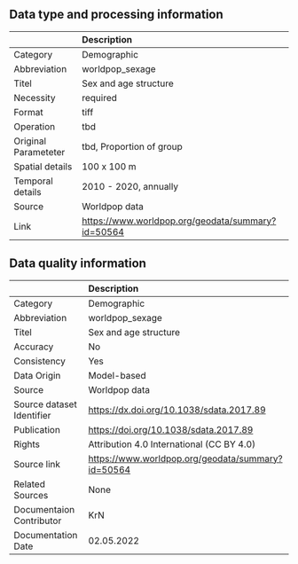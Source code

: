 ## Data type and processing information 

|                      | Description                                       |
|:---------------------|:--------------------------------------------------|
| Category             | Demographic                                       |
| Abbreviation         | worldpop_sexage                                   |
| Titel                | Sex and age structure                             |
| Necessity            | required                                          |
| Format               | tiff                                              |
| Operation            | tbd                                               |
| Original Parameteter | tbd, Proportion of group                          |
| Spatial details      | 100 x 100 m                                       |
| Temporal details     | 2010 - 2020, annually                             |
| Source               | Worldpop data                                     |
| Link                 | https://www.worldpop.org/geodata/summary?id=50564 |

## Data quality information 

|                           | Description                                       |
|:--------------------------|:--------------------------------------------------|
| Category                  | Demographic                                       |
| Abbreviation              | worldpop_sexage                                   |
| Titel                     | Sex and age structure                             |
| Accuracy                  | No                                                |
| Consistency               | Yes                                               |
| Data Origin               | Model-based                                       |
| Source                    | Worldpop data                                     |
| Source dataset Identifier | https://dx.doi.org/10.1038/sdata.2017.89          |
| Publication               | https://doi.org/10.1038/sdata.2017.89             |
| Rights                    | Attribution 4.0 International (CC BY 4.0)         |
| Source link               | https://www.worldpop.org/geodata/summary?id=50564 |
| Related Sources           | None                                              |
| Documentaion Contributor  | KrN                                               |
| Documentation Date        | 02.05.2022                                        |